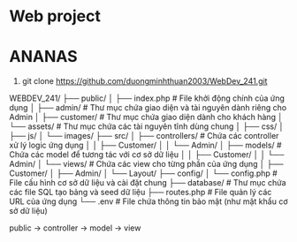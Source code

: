 # Web project
# ANANAS

1. git clone https://github.com/duongminhthuan2003/WebDev_241.git

WEBDEV_241/
├── public/
│   ├── index.php            # File khởi động chính của ứng dụng
│   ├── admin/               # Thư mục chứa giao diện và tài nguyên dành riêng cho Admin
│   ├── customer/            # Thư mục chứa giao diện dành cho khách hàng
│   └── assets/              # Thư mục chứa các tài nguyên tĩnh dùng chung
│       ├── css/
│       ├── js/
│       └── images/
├── src/ 
│   ├── controllers/         # Chứa các controller xử lý logic ứng dụng
│   │   ├── Customer/
│   │   └── Admin/
│   ├── models/              # Chứa các model để tương tác với cơ sở dữ liệu
│   │   ├── Customer/
│   │   └── Admin/
│   └── views/               # Chứa các view cho từng phần của ứng dụng
│       ├── Customer/
│       ├── Admin/
│       └── Layout/
├── config/ 
│   └── config.php           # File cấu hình cơ sở dữ liệu và cài đặt chung
├── database/                # Thư mục chứa các file SQL tạo bảng và seed dữ liệu
├── routes.php               # File quản lý các URL của ứng dụng
└── .env                     # File chứa thông tin bảo mật (như mật khẩu cơ sở dữ liệu)


public -> controller -> model -> view
